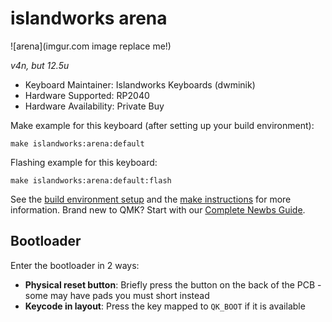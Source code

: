 # islandworks arena

![arena](imgur.com image replace me!)

*v4n, but 12.5u*

* Keyboard Maintainer: Islandworks Keyboards (dwminik)
* Hardware Supported: RP2040
* Hardware Availability: Private Buy

Make example for this keyboard (after setting up your build environment):

    make islandworks:arena:default

Flashing example for this keyboard:

    make islandworks:arena:default:flash

See the [build environment setup](https://docs.qmk.fm/#/getting_started_build_tools) and the [make instructions](https://docs.qmk.fm/#/getting_started_make_guide) for more information. Brand new to QMK? Start with our [Complete Newbs Guide](https://docs.qmk.fm/#/newbs).

## Bootloader

Enter the bootloader in 2 ways:

* **Physical reset button**: Briefly press the button on the back of the PCB - some may have pads you must short instead
* **Keycode in layout**: Press the key mapped to `QK_BOOT` if it is available
